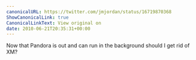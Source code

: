 ```yaml
---
canonicalURL: https://twitter.com/jmjordan/status/16719870368
ShowCanonicalLink: true
CanonicalLinkText: View original on
date: 2010-06-21T20:35:31+00:00
---
```

Now that Pandora is out and can run in the background should I get rid of XM?